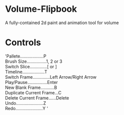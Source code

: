 # Volume-Flipbook
A fully-contained 2d paint and animation tool for volume

# Controls
'Pallete...................P  
Brush Size................1, 2 or 3  
Switch Slice..............[ or ]  
Timeline..................T  
Switch Frame..............Left Arrow/Right Arrow  
Play/Pause................Enter  
New Blank Frame...........B  
Duplicate Current Frame...C  
Delete Current Frame......Delete  
Undo......................Z  
Redo......................Y  '

